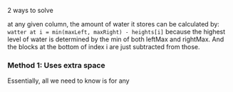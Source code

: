 2 ways to solve

at any given column, the amount of water it stores can be calculated by:
`watter at i = min(maxLeft, maxRight) - heights[i]`
because the highest level of water is determined by the min of both leftMax and rightMax. And the blocks at the bottom of index i are just subtracted from those.
### Method 1: Uses extra space

Essentially, all we need to know is for any 